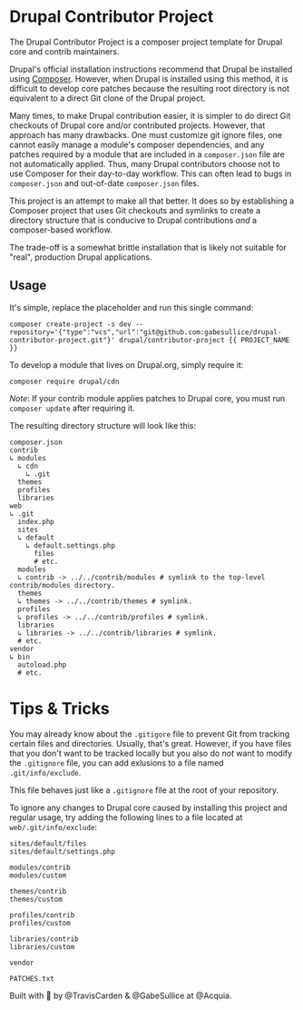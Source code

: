 Drupal Contributor Project
===

The Drupal Contributor Project is a composer project template for Drupal core
and contrib maintainers.

Drupal's official installation instructions recommend that Drupal be installed
using [Composer](getcomposer.org). However, when Drupal is installed using this
method, it is difficult to develop core patches because the resulting root
directory is not equivalent to a direct Git clone of the Drupal project.

Many times, to make Drupal contribution easier, it is simpler to do direct Git
checkouts of Drupal core and/or contributed projects. However, that approach has
many drawbacks. One must customize git ignore files, one cannot easily manage
a module's composer dependencies, and any patches required by a module that are
included in a `composer.json` file are not automatically applied. Thus, many
Drupal contributors choose not to use Composer for their day-to-day workflow.
This can often lead to bugs in `composer.json` and out-of-date `composer.json`
files.

This project is an attempt to make all that better. It does so by establishing
a Composer project that uses Git checkouts and symlinks to create a directory
structure that is conducive to Drupal contributions _and_ a composer-based
workflow.

The trade-off is a somewhat brittle installation that is likely not suitable for
"real", production Drupal applications.

## Usage

It's simple, replace the placeholder and run this single command:

```shell
composer create-project -s dev --repository='{"type":"vcs","url":"git@github.com:gabesullice/drupal-contributor-project.git"}' drupal/contributor-project {{ PROJECT_NAME }}
```

To develop a module that lives on Drupal.org, simply require it:

```shell
composer require drupal/cdn
```

_Note_: If your contrib module applies patches to Drupal core, you must run
`composer update` after requiring it.

The resulting directory structure will look like this:

```
composer.json
contrib
↳ modules
  ↳ cdn
    ↳ .git
  themes
  profiles
  libraries
web
↳ .git
  index.php
  sites
  ↳ default
    ↳ default.settings.php
      files
      # etc.
  modules
  ↳ contrib -> ../../contrib/modules # symlink to the top-level contrib/modules directory.
  themes
  ↳ themes -> ../../contrib/themes # symlink.
  profiles
  ↳ profiles -> ../../contrib/profiles # symlink.
  libraries
  ↳ libraries -> ../../contrib/libraries # symlink.
  # etc.
vendor
↳ bin
  autoload.php
  # etc.
```

# Tips & Tricks
You may already know about the `.gitigore` file to prevent Git from tracking
certain files and directories. Usually, that's great. However, if you have files
that you don't want to be tracked locally but you also do _not_ want to modify
the `.gitignore` file, you can add exlusions to a file named
`.git/info/exclude`.

This file behaves just like a `.gitignore` file at the root of your repository.

To ignore any changes to Drupal core caused by installing this project and
regular usage, try adding the following lines to a file located at
`web/.git/info/exclude`:

```
sites/default/files
sites/default/settings.php

modules/contrib
modules/custom

themes/contrib
themes/custom

profiles/contrib
profiles/custom

libraries/contrib
libraries/custom

vendor

PATCHES.txt
```

Built with 💙 by @TravisCarden & @GabeSullice at @Acquia.
